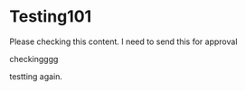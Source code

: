 # Testing101

Please checking this content. I need to send this for approval

checkingggg

testting again.
